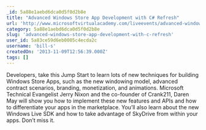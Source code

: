 ```yaml
---
_id: 5a88e1aebd6dca0d5f0d2b8e
title: "Advanced Windows Store App Development with C# Refresh"
url: 'http://www.microsoftvirtualacademy.com/liveevents/advanced-windows-store-app-development-with-c-refresh#?fbid=RfHc7HWJo2b'
category: 5a88e1aebd6dca0d5f0d2b8e
slug: 'advanced-windows-store-app-development-with-c-refresh'
user_id: 5a83ce59d6eb0005c4ecda2c
username: 'bill-s'
createdOn: '2013-11-09T12:56:39.000Z'
tags: []
---
```


Developers, take this Jump Start to learn lots of new techniques for building Windows Store Apps, such as the new windowing model, advanced contract scenarios, branding, monetization, and animations. Microsoft Technical Evangelist Jerry Nixon and the co-founder of Crank211, Daren May will show you how to implement these new features and APIs and how to differentiate your apps in the marketplace. You’ll also learn about the new Windows Live SDK and how to take advantage of SkyDrive from within your apps. Don’t miss it.

